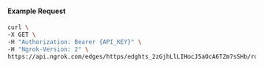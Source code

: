 <!-- Code generated for API Clients. DO NOT EDIT. -->

#### Example Request

```bash
curl \
-X GET \
-H "Authorization: Bearer {API_KEY}" \
-H "Ngrok-Version: 2" \
https://api.ngrok.com/edges/https/edghts_2zGjhLlLIHocJ5aOcA6TZm7sSHb/routes/edghtsrt_2zGjhNyT1H9iiqSAHtsJi7dM4tN/request_headers
```
